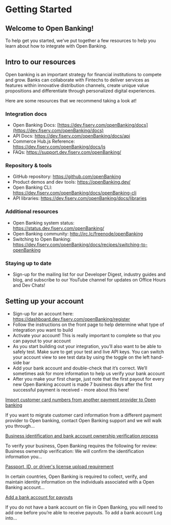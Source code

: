 # Getting Started

## Welcome to Open Banking!

To help get you started, we’ve put together a few resources to help you learn about how to integrate with Open Banking.

## Intro to our resources
Open banking is an important strategy for financial institutions to compete and grow. Banks can collaborate with Fintechs to deliver services as features within innovative distribution channels, create unique value propositions and differentiate through personalized digital experiences.

Here are some resources that we recommend taking a look at!

### Integration docs

* Open Banking Docs: [https://dev.fiserv.com/openBanking/docs](https://dev.fiserv.com/openBanking/docs)
* API Docs: https://dev.fiserv.com/openBanking/docs/api
* Commerce Hub.js Reference: https://dev.fiserv.com/openBanking/docs/js
* FAQs: https://support.dev.fiserv.com/openBanking/

### Repository & tools

* GitHub repository: https://github.com/openBanking
* Product demos and dev tools: https://openBanking.dev/
* Open Banking CLI: https://dev.fiserv.com/openBanking/docs/openBanking-cli
* API libraries: https://dev.fiserv.com/openBanking/docs/libraries

### Additional resources

* Open Banking system status: https://status.dev.fiserv.com/openBanking/
* Open Banking community: http://irc.lc/freenode/openBanking
* Switching to Open Banking: https://dev.fiserv.com/openBanking/docs/recipes/switching-to-openBanking

### Staying up to date

* Sign-up for the mailing list for our Developer Digest, industry guides and blog, and subscribe to our YouTube channel for updates on Office Hours and Dev Chats!

## Setting up your account

* Sign-up for an account here: https://dashboard.dev.fiserv.com/openBanking/register
* Follow the instructions on the front page to help determine what type of integration you want to build
* Activate your account! This is really important to complete so that you can payout to your account
* As you start building out your integration, you’ll also want to be able to safely test. Make sure to get your test and live API keys. You can switch your account view to see test data by using the toggle on the left hand-side bar
* Add your bank account and double-check that it’s correct. We’ll sometimes ask for more information to help us verify your bank account
* After you make your first charge, just note that the first payout for every new Open Banking account is made 7 business days after the first successful payment is received - more about this here!

[Import customer card numbers from another payment provider to Open banking]()

If you want to migrate customer card information from a different payment provider to Open banking, contact Open Banking support and we will walk you through…

[Business identification and bank account ownership verification process]()

To verify your business, Open Banking requires the following for review: Business ownership verification: We will confirm the identification information you…

[Passport, ID, or driver's license upload requirement]()

In certain countries, Open Banking is required to collect, verify, and maintain identity information on the individuals associated with a Open Banking account…

[Add a bank account for payouts]()

If you do not have a bank account on file in Open Banking, you will need to add one before you’re able to receive payouts. To add a bank account Log into…
